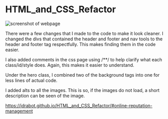 # HTML_and_CSS_Refactor

![screenshot of webpage](assets/images/digital-marketing-meeting.jpg)

There were a few changes that I made to the code to make it look cleaner. I changed the divs that contained the header and footer and nav tools to the header and footer tag respectfully. This makes finding them in the code easier. 

I also added comments in the css page using /**/ to help clarify what each class/id/style does. Again, this makes it easier to understand. 

Under the hero class, I combined two of the background tags into one for less lines of actual code.

I added alts to all the images. This is so, if the images do not load, a short description can be seen of the image.

https://jdrabot.github.io/HTML_and_CSS_Refactor/#online-reputation-management